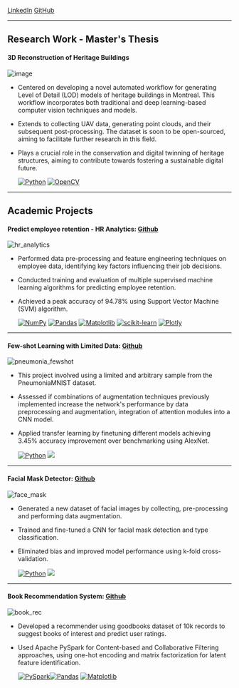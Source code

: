 <a href="https://www.linkedin.com/in/rucha-shende/" class="header-link" target="_blank">LinkedIn</a>
<a href="https://github.com/rucha97" class="header-link github" target="_blank">GitHub</a>

---

## Research Work - Master's Thesis

#### 3D Reconstruction of Heritage Buildings
![image](https://github.com/rucha97/rucha97.github.io/assets/22785512/21e80c90-e382-4399-99fe-3705ec1bec4c)


- Centered on developing a novel automated workflow for generating Level of Detail (LOD) models of heritage buildings in Montreal. This workflow incorporates both traditional and deep learning-based computer vision techniques and models.
- Extends to collecting UAV data, generating point clouds, and their subsequent post-processing. The dataset is soon to be open-sourced, aiming to facilitate further research in this field.
- Plays a crucial role in the conservation and digital twinning of heritage structures, aiming to contribute towards fostering a sustainable digital future.

  [![Python](https://img.shields.io/badge/python-3670A0?style=for-the-badge&logo=python&logoColor=ffdd54)](#)  [![OpenCV](https://img.shields.io/badge/OpenCV-27338e?style=for-the-badge&logo=OpenCV&logoColor=white)](#)

---
## Academic Projects

#### Predict employee retention - HR Analytics: [Github](https://github.com/rucha97/HR_Analytics)
![hr_analytics](https://github.com/rucha97/rucha97.github.io/assets/22785512/fb41983f-2e64-4914-9866-8ba510373730)

- Performed data pre-processing and feature engineering techniques on employee data, identifying key factors influencing their job decisions.
- Conducted training and evaluation of multiple supervised machine learning algorithms for predicting employee retention.
- Achieved a peak accuracy of 94.78% using Support Vector Machine (SVM) algorithm.

  [![NumPy](https://img.shields.io/badge/numpy-%23013243.svg?style=for-the-badge&logo=numpy&logoColor=white)](#) [![Pandas](https://img.shields.io/badge/pandas-%23150458.svg?style=for-the-badge&logo=pandas&logoColor=white)](#) [![Matplotlib](https://img.shields.io/badge/Matplotlib-%23ffffff.svg?style=for-the-badge&logo=Matplotlib&logoColor=black)](#) [![scikit-learn](https://img.shields.io/badge/scikit--learn-%23F7931E.svg?style=for-the-badge&logo=scikit-learn&logoColor=white)](#) [![Plotly](https://img.shields.io/badge/Plotly-%233F4F75.svg?style=for-the-badge&logo=plotly&logoColor=white)](#)

---
#### Few-shot Learning with Limited Data: [Github](https://github.com/rucha97/few-shot-learning-PneumoniaMNIST)
![pneumonia_fewshot](https://github.com/rucha97/rucha97.github.io/assets/22785512/43c07fa0-6ab5-49d3-af02-9184f74e7aa1)

- This project involved using a limited and arbitrary sample from the PneumoniaMNIST dataset.
- Assessed if combinations of augmentation techniques previously implemented increase the network's performance by data preprocessing and augmentation, integration of attention modules into a CNN model. 
- Applied transfer learning by finetuning different models achieving 3.45% accuracy improvement over benchmarking using AlexNet.

  [![Python](https://img.shields.io/badge/python-3670A0?style=for-the-badge&logo=python&logoColor=ffdd54)](#) [![](https://img.shields.io/badge/PyTorch-EE4C2C?style=for-the-badge&logo=pytorch&logoColor=white)](#)

---
#### Facial Mask Detector: [Github](https://github.com/rucha97/mask-detector)
![face_mask](https://github.com/rucha97/rucha97.github.io/assets/22785512/96c18267-2c52-4795-9d6b-7f2bf7d69085)

- Generated a new dataset of facial images by collecting, pre-processing and performing data augmentation.
- Trained and fine-tuned a CNN for facial mask detection and type classification.
- Eliminated bias and improved model performance using k-fold cross-validation.
 
  [![Python](https://img.shields.io/badge/python-3670A0?style=for-the-badge&logo=python&logoColor=ffdd54)](#) [![](https://img.shields.io/badge/PyTorch-EE4C2C?style=for-the-badge&logo=pytorch&logoColor=white)](#)

---
#### Book Recommendation System: [Github](https://github.com/rucha97/book-recommendation-system)
![book_rec](https://github.com/rucha97/rucha97.github.io/assets/22785512/11bf5101-490f-48ab-b6f1-0ddcb84e38d9)

- Developed a recommender using goodbooks dataset of 10k records to suggest books of interest and predict user ratings.
- Used Apache PySpark for Content-based and Collaborative Filtering approaches, using one-hot encoding and matrix factorization for latent feature identification.

  [![PySpark](https://img.shields.io/badge/Apache_Spark-FFFFFF?style=for-the-badge&logo=apachespark&logoColor=#E35A16)](#)[![Pandas](https://img.shields.io/badge/pandas-%23150458.svg?style=for-the-badge&logo=pandas&logoColor=white)](#) 
 [![Matplotlib](https://img.shields.io/badge/Matplotlib-%23ffffff.svg?style=for-the-badge&logo=Matplotlib&logoColor=black)](#)
